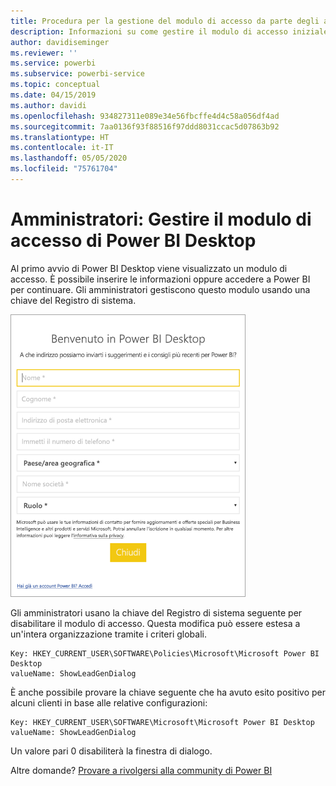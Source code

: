 ```yaml
---
title: Procedura per la gestione del modulo di accesso da parte degli amministratori di Power BI Desktop
description: Informazioni su come gestire il modulo di accesso iniziale durante l'apertura di Power BI Desktop.
author: davidiseminger
ms.reviewer: ''
ms.service: powerbi
ms.subservice: powerbi-service
ms.topic: conceptual
ms.date: 04/15/2019
ms.author: davidi
ms.openlocfilehash: 934827311e089e34e56fbcffe4d4c58a056df4ad
ms.sourcegitcommit: 7aa0136f93f88516f97ddd8031ccac5d07863b92
ms.translationtype: HT
ms.contentlocale: it-IT
ms.lasthandoff: 05/05/2020
ms.locfileid: "75761704"
---
```

# <a name="administrators-manage-the-power-bi-desktop-sign-in-form"></a>Amministratori: Gestire il modulo di accesso di Power BI Desktop
Al primo avvio di Power BI Desktop viene visualizzato un modulo di accesso. È possibile inserire le informazioni oppure accedere a Power BI per continuare. Gli amministratori gestiscono questo modulo usando una chiave del Registro di sistema. 

![Modulo di accesso iniziale per Power BI Desktop](media/desktop-admin-sign-in-form/sign-in-form.png)

Gli amministratori usano la chiave del Registro di sistema seguente per disabilitare il modulo di accesso. Questa modifica può essere estesa a un'intera organizzazione tramite i criteri globali.

```
Key: HKEY_CURRENT_USER\SOFTWARE\Policies\Microsoft\Microsoft Power BI Desktop
valueName: ShowLeadGenDialog
```
È anche possibile provare la chiave seguente che ha avuto esito positivo per alcuni clienti in base alle relative configurazioni:

```
Key: HKEY_CURRENT_USER\SOFTWARE\Microsoft\Microsoft Power BI Desktop
valueName: ShowLeadGenDialog
```

Un valore pari 0 disabiliterà la finestra di dialogo.




Altre domande? [Provare a rivolgersi alla community di Power BI](https://community.powerbi.com/)

